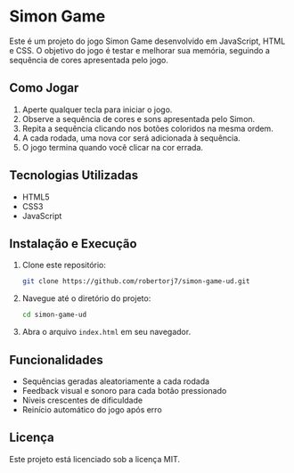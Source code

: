 # Simon Game

Este é um projeto do jogo Simon Game desenvolvido em JavaScript, HTML e CSS. O objetivo do jogo é testar e melhorar sua memória, seguindo a sequência de cores apresentada pelo jogo.

## Como Jogar

1. Aperte qualquer tecla para iniciar o jogo.
2. Observe a sequência de cores e sons apresentada pelo Simon.
3. Repita a sequência clicando nos botões coloridos na mesma ordem.
4. A cada rodada, uma nova cor será adicionada à sequência.
5. O jogo termina quando você clicar na cor errada.

## Tecnologias Utilizadas

- HTML5
- CSS3
- JavaScript

## Instalação e Execução

1. Clone este repositório:
   ```bash
   git clone https://github.com/robertorj7/simon-game-ud.git
   ```
2. Navegue até o diretório do projeto:
   ```bash
   cd simon-game-ud
   ```
3. Abra o arquivo `index.html` em seu navegador.

## Funcionalidades

- Sequências geradas aleatoriamente a cada rodada
- Feedback visual e sonoro para cada botão pressionado
- Níveis crescentes de dificuldade
- Reinício automático do jogo após erro

## Licença

Este projeto está licenciado sob a licença MIT.

